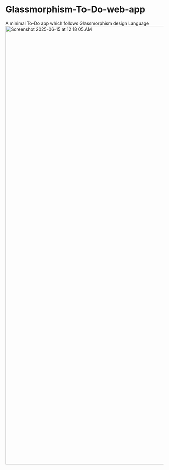 # Glassmorphism-To-Do-web-app
A minimal To-Do app which follows Glassmorphism design Language
<img width="1392" alt="Screenshot 2025-06-15 at 12 18 05 AM" src="https://github.com/user-attachments/assets/c0101d09-ff92-4ebb-85b2-ed961ffeeada" />
